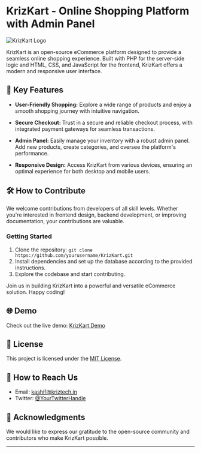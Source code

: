 # KrizKart - Online Shopping Platform with Admin Panel

![KrizKart Logo](https://krizkart-de607f90b343.herokuapp.com/assets/uploads/logo.png)

KrizKart is an open-source eCommerce platform designed to provide a seamless online shopping experience. Built with PHP for the server-side logic and HTML, CSS, and JavaScript for the frontend, KrizKart offers a modern and responsive user interface.

## 🚀 Key Features

- **User-Friendly Shopping:** Explore a wide range of products and enjoy a smooth shopping journey with intuitive navigation.

- **Secure Checkout:** Trust in a secure and reliable checkout process, with integrated payment gateways for seamless transactions.

- **Admin Panel:** Easily manage your inventory with a robust admin panel. Add new products, create categories, and oversee the platform's performance.

- **Responsive Design:** Access KrizKart from various devices, ensuring an optimal experience for both desktop and mobile users.

## 🛠️ How to Contribute

We welcome contributions from developers of all skill levels. Whether you're interested in frontend design, backend development, or improving documentation, your contributions are valuable.

### Getting Started

1. Clone the repository: `git clone https://github.com/yourusername/KrizKart.git`
2. Install dependencies and set up the database according to the provided instructions.
3. Explore the codebase and start contributing.

Join us in building KrizKart into a powerful and versatile eCommerce solution. Happy coding!



## 🌐 Demo

Check out the live demo: [KrizKart Demo](https://krizkart-de607f90b343.herokuapp.com)

## 📝 License

This project is licensed under the [MIT License](LICENSE).

## 🤝 How to Reach Us


- Email: kashif@kriztech.in
- Twitter: [@YourTwitterHandle](https://twitter.com/altkriz)

## 🙌 Acknowledgments

We would like to express our gratitude to the open-source community and contributors who make KrizKart possible.

---
